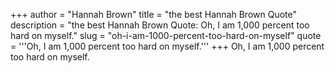 +++
author = "Hannah Brown"
title = "the best Hannah Brown Quote"
description = "the best Hannah Brown Quote: Oh, I am 1,000 percent too hard on myself."
slug = "oh-i-am-1000-percent-too-hard-on-myself"
quote = '''Oh, I am 1,000 percent too hard on myself.'''
+++
Oh, I am 1,000 percent too hard on myself.
